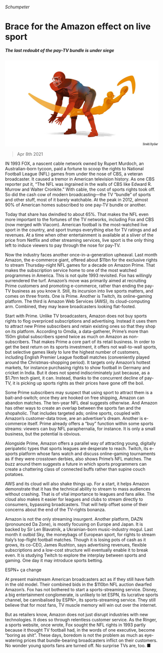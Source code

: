 ###### Schumpeter

# Brace for the Amazon effect on live sport 

##### The last redoubt of the pay-TV bundle is under siege 

![image](images/20210410_WBD000_0.jpg) 

> Apr 8th 2021 

IN 1993 FOX, a nascent cable network owned by Rupert Murdoch, an Australian-born tycoon, paid a fortune to scoop the rights to National Football League (NFL) games from under the nose of CBS, a veteran broadcaster. It caused a tremor in American television history. As one CBS reporter put it, “The NFL was ingrained in the walls of CBS like Edward R. Murrow and Walter Cronkite.” With cable, the cost of sports rights took off. So did the cash cow of modern broadcasting—the TV “bundle” of sports and other stuff, most of it barely watchable. At the peak in 2012, almost 90% of American homes subscribed to one pay-TV bundle or another.

Today that share has dwindled to about 65%. That makes the NFL even more important to the fortunes of the TV networks, including Fox and CBS (now merged with Viacom). American football is the most-watched live sport in the country, and sport trumps everything else for TV ratings and ad revenues. At a time when other entertainment is available at a sliver of the price from Netflix and other streaming services, live sport is the only thing left to induce viewers to pay through the nose for pay-TV. 


Now the industry faces another once-in-a-generation upheaval. Last month Amazon, the e-commerce giant, offered about $11bn for the exclusive rights to stream Thursday-night NFL games for a decade on Amazon Prime. That makes the subscription service home to one of the most watched programmes in America. This is not quite 1993 revisited. Fox has willingly surrendered the turf. Amazon’s move was primarily aimed at recruiting Prime customers and promoting e-commerce, rather than ending the pay-TV business as you know it. Still, its incursion into live sports matters, and comes on three fronts. One is Prime. Another is Twitch, its online-gaming platform. The third is Amazon Web Services (AWS), its cloud-computing arm. Combined, they may leave broadcasters looking flat-footed. 

Start with Prime. Unlike TV broadcasters, Amazon does not buy sports rights to flog overpriced subscriptions and advertising. Instead it uses them to attract new Prime subscribers and retain existing ones so that they shop on its platform. According to Omdia, a data-gatherer, Prime’s more than 150m global subscribers spend twice as much on Amazon as non-subscribers. That makes Prime a core part of its retail business. In order to get the best return on its sports investment, it offers not wall-to-wall sports, but selective games likely to lure the highest number of customers, including English Premier League football matches (conveniently played around the Christmas-shopping period). It targets only Amazon’s hottest markets, for instance purchasing rights to show football in Germany and cricket in India. But it does not spend indiscriminately just because, as a $1.7trn tech giant, it can. Instead, thanks to the concurrent decline of pay-TV, it is picking up sports rights as their prices have gone off the boil.

Some Prime subscribers may suspect that using sport to attract them is a bait-and-switch; once they are hooked on free shipping, Amazon can abandon matches. The ten-year NFL deal suggests otherwise. And Amazon has other ways to create an overlap between the sports fan and the shopaholic. That includes targeted ads; online sports, coupled with Amazon’s customer-data trove, are an advertiser’s dream. Another is e-commerce itself. Prime already offers a “buy” function within some sports streams: viewers can buy NFL paraphernalia, for instance. It is only a small business, but the potential is obvious.

Alongside Prime, Amazon offers a parallel way of attracting young, digitally peripatetic types that sports leagues are desperate to reach. Twitch, its e-sports platform whose fans watch and discuss online-gaming tournaments as if they were crosstown derbies, also shows Prime’s NFL matches. The buzz around them suggests a future in which sports programmers can create a chattering class of connected buffs rather than supine couch potatoes.

AWS and its cloud will also shake things up. For a start, it helps Amazon demonstrate that it has the technical ability to stream to mass audiences without crashing. That is of vital importance to leagues and fans alike. The cloud also makes it easier for leagues and clubs to stream directly to consumers, bypassing broadcasters. That will help offset some of their concerns about the end of the TV-rights bonanza. 

Amazon is not the only streaming insurgent. Another platform, DAZN (pronounced Da Zone), is mostly focusing on Europe and Japan. It is backed by Sir Len Blavatnik, a Ukrainian-born music-industry mogul. Last month it outbid Sky, the moneybags of European sport, for rights to stream Italy’s top-flight football matches. Though it is losing pots of cash as it grows, its co-CEO, James Rushton, says advertising revenues, flexible subscriptions and a low-cost structure will eventually enable it to break even. It is studying Twitch to explore the interplay between sports and gaming. One day it may introduce sports betting.

ESPN+ ça change

At present mainstream American broadcasters act as if they still have faith in the old model. Their combined bids in the $110bn NFL auction dwarfed Amazon’s. Fox has not bothered to start a sports-streaming service. Disney, a big entertainment conglomerate, is unlikely to let ESPN, its lucrative sports channel, be cannibalised by ESPN+, its sports-streaming service. They still believe that for most fans, TV muscle memory will win out over the internet.

But as retailers know, Amazon does not just disrupt industries with new technologies. It does so through relentless customer service. As the Ringer, a sports website, once wrote, Fox sought the NFL rights in 1993 partly because it thought TV football had, in the words of one executive, become “boring as shit”. These days, boredom is not the problem as much as eye-watering prices that bundle-bearing broadcasters inflict on their customers. No wonder young sports fans are turned off. No surprise TVs are, too. ■

